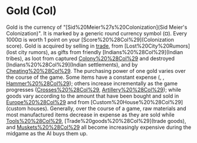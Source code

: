 # Gold (Col)

Gold is the currency of "[Sid%20Meier%27s%20Colonization](Sid Meier's Colonization)". It is marked by a generic round currency symbol (¤). Every 1000¤ is worth 1 point on your [Score%20%28Col%29](Colonization score). 
Gold is acquired by selling in [trade](trade), from [Lost%20City%20Rumors](lost city rumors), as gifts from friendly [Indians%20%28Col%29](Indian tribes), as loot from captured [Colony%20%28Col%29](colonies) and destroyed [Indians%20%28Col%29](Indian settlements), and by [Cheating%20%28Col%29](cheating). 
The purchasing power of one gold varies over the course of the game. Some items have a constant expense (, , [Hammer%20%28Col%29](hammers)); others increase incrementally as the game progresses ([Crosses%20%28Col%29](immigrants), [Artillery%20%28Col%29](artillery)); while goods vary according to the amount that have been bought and sold in [Europe%20%28Col%29](Europe) and from [Custom%20House%20%28Col%29](custom houses). Generally, over the course of a game, raw materials and most manufactured items decrease in expense as they are sold while [Tools%20%28Col%29](tools), [Trade%20goods%20%28Col%29](trade goods), and [Muskets%20%28Col%29](muskets) all become increasingly expensive during the midgame as the AI buys them up.